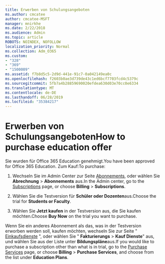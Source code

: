 ```yaml
---
title: Erwerben von Schulungsangeboten
ms.author: cmcatee
author: cmcatee-MSFT
manager: mnirkhe
ms.date: 2/22/2018
ms.audience: Admin
ms.topic: article
ROBOTS: NOINDEX, NOFOLLOW
localization_priority: Normal
ms.collection: Adm_O365
ms.custom:
- "328"
- "369"
- "1500009"
ms.assetid: f7b8d5c5-2d9d-441e-91c7-0a042149ea0c
ms.openlocfilehash: f2603b0ae3d739de43c1ed6bcf7703fcd4c5379c
ms.sourcegitcommit: 5fb7a4b28859690020efdea630d03e70cc0e6334
ms.translationtype: MT
ms.contentlocale: de-DE
ms.lasthandoff: 06/28/2019
ms.locfileid: "35384217"
---
```

# <a name="how-to-purchase-education-offer"></a><span data-ttu-id="67a54-102">Erwerben von Schulungsangeboten</span><span class="sxs-lookup"><span data-stu-id="67a54-102">How to purchase education offer</span></span>

<span data-ttu-id="67a54-103">Sie wurden für Office 365 Education genehmigt.</span><span class="sxs-lookup"><span data-stu-id="67a54-103">You have been approved for Office 365 Education.</span></span> <span data-ttu-id="67a54-104">Zum Kauf:</span><span class="sxs-lookup"><span data-stu-id="67a54-104">To purchase:</span></span>
  
1. <span data-ttu-id="67a54-105">Wechseln Sie im Admin Center zur Seite [Abonnements](https://go.microsoft.com/fwlink/p/?linkid=842054), oder wählen Sie **Abrechnung** \> **Abonnements** aus.</span><span class="sxs-lookup"><span data-stu-id="67a54-105">In the Admin center, go to the [Subscriptions](https://go.microsoft.com/fwlink/p/?linkid=842054) page, or choose **Billing** \> **Subscriptions**.</span></span>
    
2. <span data-ttu-id="67a54-106">Wählen Sie die Testversion für **Schüler oder Dozenten**aus.</span><span class="sxs-lookup"><span data-stu-id="67a54-106">Choose the trial for **Students or Faculty**.</span></span>
    
3. <span data-ttu-id="67a54-107">Wählen Sie **Jetzt kaufen** in der Testversion aus, die Sie kaufen möchten.</span><span class="sxs-lookup"><span data-stu-id="67a54-107">Choose **Buy Now** on the trial you want to purchase.</span></span> 
    
<span data-ttu-id="67a54-108">Wenn Sie ein anderes Abonnement als das, was in der Testversion erworben werden soll, kaufen möchten, wechseln Sie zur Seite " [Einkaufsdienste](https://go.microsoft.com/fwlink/p/?linkid=868433) ", oder wählen Sie " **Fakturierungs** \> **Kauf Dienste**" aus, und wählen Sie aus der Liste unter **Bildungspläne**aus.</span><span class="sxs-lookup"><span data-stu-id="67a54-108">If you would like to purchase a subscription other than what is in trial, go to the [Purchase Services](https://go.microsoft.com/fwlink/p/?linkid=868433) page, or choose **Billing** \> **Purchase Services**, and choose from the list under **Education Plans**.</span></span>
  

